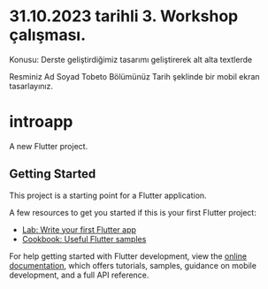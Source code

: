 # 31.10.2023 tarihli 3. Workshop çalışması.

Konusu:
Derste geliştirdiğimiz tasarımı geliştirerek alt alta textlerde

Resminiz
Ad Soyad
Tobeto Bölümünüz
Tarih
şeklinde bir mobil ekran tasarlayınız.

# introapp

A new Flutter project.

## Getting Started

This project is a starting point for a Flutter application.

A few resources to get you started if this is your first Flutter project:

- [Lab: Write your first Flutter app](https://docs.flutter.dev/get-started/codelab)
- [Cookbook: Useful Flutter samples](https://docs.flutter.dev/cookbook)

For help getting started with Flutter development, view the
[online documentation](https://docs.flutter.dev/), which offers tutorials,
samples, guidance on mobile development, and a full API reference.
